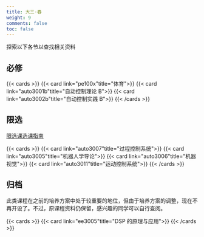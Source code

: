 ```yaml
---
title: 大三·春
weight: 9
comments: false
toc: false
---
```

探索以下各节以查找相关资料
## 必修
<!--more-->
{{< cards >}}
{{< card link="pe100x"title="体育">}}
{{< card link="auto3001b"title="自动控制理论 B">}}
{{< card link="auto3002b"title="自动控制实践 B">}}
{{< /cards >}}
## 限选
[限选课选课指南](https://hoa.moe/blog/distributive-guidance-for-22/)
<!--more-->
{{< cards >}}
{{< card link="auto3007"title="过程控制系统">}}
{{< card link="auto3005"title="机器人学导论">}}
{{< card link="auto3006"title="机器视觉">}}
{{< card link="auto3011"title="运动控制系统">}}
{{< /cards >}}
## 归档
此类课程在之前的培养方案中处于较重要的地位，但由于培养方案的调整，现在不再开设了。不过，原课程资料仍保留，感兴趣的同学可以自行查阅。
<!--more-->
{{< cards >}}
{{< card link="ee3005"title="DSP 的原理与应用">}}
{{< /cards >}}
